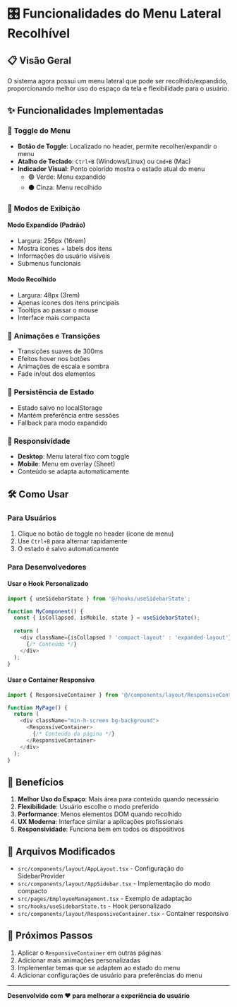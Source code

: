 # 🎛️ Funcionalidades do Menu Lateral Recolhível

## 📋 Visão Geral

O sistema agora possui um menu lateral que pode ser recolhido/expandido, proporcionando melhor uso do espaço da tela e flexibilidade para o usuário.

## ✨ Funcionalidades Implementadas

### 🔄 **Toggle do Menu**
- **Botão de Toggle**: Localizado no header, permite recolher/expandir o menu
- **Atalho de Teclado**: `Ctrl+B` (Windows/Linux) ou `Cmd+B` (Mac)
- **Indicador Visual**: Ponto colorido mostra o estado atual do menu
  - 🟢 Verde: Menu expandido
  - ⚫ Cinza: Menu recolhido

### 📱 **Modos de Exibição**

#### **Modo Expandido (Padrão)**
- Largura: 256px (16rem)
- Mostra ícones + labels dos itens
- Informações do usuário visíveis
- Submenus funcionais

#### **Modo Recolhido**
- Largura: 48px (3rem)
- Apenas ícones dos itens principais
- Tooltips ao passar o mouse
- Interface mais compacta

### 🎨 **Animações e Transições**
- Transições suaves de 300ms
- Efeitos hover nos botões
- Animações de escala e sombra
- Fade in/out dos elementos

### 💾 **Persistência de Estado**
- Estado salvo no localStorage
- Mantém preferência entre sessões
- Fallback para modo expandido

### 📱 **Responsividade**
- **Desktop**: Menu lateral fixo com toggle
- **Mobile**: Menu em overlay (Sheet)
- Conteúdo se adapta automaticamente

## 🛠️ **Como Usar**

### **Para Usuários**
1. Clique no botão de toggle no header (ícone de menu)
2. Use `Ctrl+B` para alternar rapidamente
3. O estado é salvo automaticamente

### **Para Desenvolvedores**

#### **Usar o Hook Personalizado**
```typescript
import { useSidebarState } from '@/hooks/useSidebarState';

function MyComponent() {
  const { isCollapsed, isMobile, state } = useSidebarState();
  
  return (
    <div className={isCollapsed ? 'compact-layout' : 'expanded-layout'}>
      {/* Conteúdo */}
    </div>
  );
}
```

#### **Usar o Container Responsivo**
```typescript
import { ResponsiveContainer } from '@/components/layout/ResponsiveContainer';

function MyPage() {
  return (
    <div className="min-h-screen bg-background">
      <ResponsiveContainer>
        {/* Conteúdo da página */}
      </ResponsiveContainer>
    </div>
  );
}
```

## 🎯 **Benefícios**

1. **Melhor Uso do Espaço**: Mais área para conteúdo quando necessário
2. **Flexibilidade**: Usuário escolhe o modo preferido
3. **Performance**: Menos elementos DOM quando recolhido
4. **UX Moderna**: Interface similar a aplicações profissionais
5. **Responsividade**: Funciona bem em todos os dispositivos

## 🔧 **Arquivos Modificados**

- `src/components/layout/AppLayout.tsx` - Configuração do SidebarProvider
- `src/components/layout/AppSidebar.tsx` - Implementação do modo compacto
- `src/pages/EmployeeManagement.tsx` - Exemplo de adaptação
- `src/hooks/useSidebarState.ts` - Hook personalizado
- `src/components/layout/ResponsiveContainer.tsx` - Container responsivo

## 🚀 **Próximos Passos**

1. Aplicar o `ResponsiveContainer` em outras páginas
2. Adicionar mais animações personalizadas
3. Implementar temas que se adaptem ao estado do menu
4. Adicionar configurações de usuário para preferências do menu

---

**Desenvolvido com ❤️ para melhorar a experiência do usuário**

